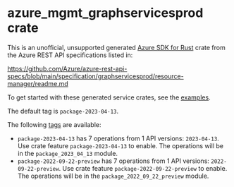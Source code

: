 # azure_mgmt_graphservicesprod crate

This is an unofficial, unsupported generated [Azure SDK for Rust](https://github.com/Azure/azure-sdk-for-rust/tree/legacy) crate from the Azure REST API specifications listed in:

https://github.com/Azure/azure-rest-api-specs/blob/main/specification/graphservicesprod/resource-manager/readme.md

To get started with these generated service crates, see the [examples](https://github.com/Azure/azure-sdk-for-rust/blob/legacy/services/README.md#examples).

The default tag is `package-2023-04-13`.

The following [tags](https://github.com/Azure/azure-sdk-for-rust/blob/legacy/services/tags.md) are available:

- `package-2023-04-13` has 7 operations from 1 API versions: `2023-04-13`. Use crate feature `package-2023-04-13` to enable. The operations will be in the `package_2023_04_13` module.
- `package-2022-09-22-preview` has 7 operations from 1 API versions: `2022-09-22-preview`. Use crate feature `package-2022-09-22-preview` to enable. The operations will be in the `package_2022_09_22_preview` module.